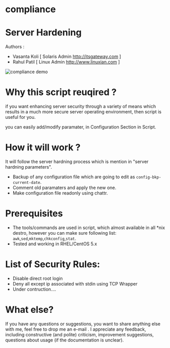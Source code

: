 compliance
==========
# Server Hardening

Authors : 
  - Vasanta Koli [ Solaris Admin <http://itsgateway.com> ]
  - Rahul Patil  [ Linux Admin <http://www.linuxian.com> ]

![compliance demo](https://raw.github.com/rahulinux/compliance/master/security.png)

# Why this script reuqired ?

if you want enhancing server security through a variety of means which results in a much more secure 
server operating environment, then script is useful for you.

you can easily add/modify paramater, in Configuration Section in Script. 


# How it will work ?

It will follow the server hardning process which is mention in "server hardning parameters". 
  - Backup of any configuration file which are going to edit as `config-bkp-current-date`. 
  - Comment old paramaters and apply the new one. 
  - Make configuration file readonly using chattr. 

# Prerequisites

  - The tools/commands are used in script, which almost available in all *nix destro, however you can make sure following list:
    `awk`,`sed`,`mktemp`,`chkconfig`,`stat`.
  - Tested and working in RHEL/CentOS 5.x


# List of Security Rules:

  - Disable direct root login
  - Deny all except ip associated with stdin using TCP Wrapper 
  - Under contruction.... 
  

  
  
# What else?

If you have any questions or suggestions, you want to share anything else with me, feel free to drop me an e-mail . I appreciate any feedback, including constructive (and polite) criticism, improvement suggestions, questions about usage (if the documentation is unclear).


